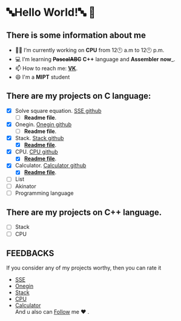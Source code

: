 # 🔤Hello World!🔤 👋

## There is some __information__ about me
- 👨‍💻 I’m currently working on __CPU__ from 12🕛 a.m to 12🕛 p.m.
- 💻 I’m  learning ~~__PascalABC__~~ __C++__ language and __Assembler__ __now___.
- 📫 How to reach me: [__VK__](https://vk.com/danik.princessa). 
- 😄 I'm a __MIPT__ student
## There are my projects on __C__ language:
- [X] Solve square equation. [SSE github](https://github.com/Hollbrok/SolveSquare)
    - [ ] __Readme file__.
- [X] Onegin. [Onegin github](https://github.com/Hollbrok/Onegin)
    - [ ] __Readme file__. 
- [X] Stack. [Stack github](https://github.com/Hollbrok/STACK)
    - [X] [__Readme file__](https://github.com/Hollbrok/STACK).
- [X] CPU. [CPU github](https://github.com/Hollbrok/CPU_C_VERSION)
    - [X] [__Readme file__](https://github.com/Hollbrok/CPU_C_VERSION).
- [X] Calculator. [Calculator github](https://github.com/Hollbrok/v.2-of-calculator)
    - [X] [__Readme file__](https://github.com/Hollbrok/v.2-of-calculator).
- [ ] List
- [ ] Akinator
- [ ] Programming language
## There are my projects on __C++__ language.
- [ ] Stack
- [ ] CPU

## __FEEDBACKS__
If you consider any of my projects worthy, then you can rate it
* <a class="github-button" href="https://github.com/Hollbrok/SolveSquare" data-show-count="true" aria-label="Star Hollbrok/SolveSquare on GitHub">SSE</a>
* <a class="github-button" href="https://github.com/Hollbrok/Onegin" data-show-count="true" aria-label="Star Hollbrok/Onegin on GitHub">Onegin</a>
* <a class="github-button" href="https://github.com/Hollbrok/Stack" data-show-count="true" aria-label="Star Hollbrok/Stack on GitHub">Stack</a>
* <a class="github-button" href="https://github.com/Hollbrok/CPU_C_VERSION" data-show-count="true" aria-label="Star Hollbrok/CPU_C_VERSION on GitHub">CPU</a>
* <a class="github-button" href="https://github.com/Hollbrok/v.2-of-calculator" data-show-count="true" aria-label="Star Hollbrok/v.2-of-calculator on GitHub">Calculator</a>  
And u also can <a class="github-button" href="https://github.com/Hollbrok" data-show-count="true" aria-label="Follow @Hollbrok on GitHub">Follow</a> me ❤️ .

